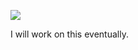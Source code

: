<p align=center>
  
![](https://i.postimg.cc/zv8cTkYc/koakc.png)

</p>

<p align=center>

I will work on this eventually.

</p>

<!--
**radicalmat/radicalmat** is a ✨ _special_ ✨ repository because its `README.md` (this file) appears on your GitHub profile.

Here are some ideas to get you started:

- 🔭 I’m currently working on ...
- 🌱 I’m currently learning ...
- 👯 I’m looking to collaborate on ...
- 🤔 I’m looking for help with ...
- 💬 Ask me about ...
- 📫 How to reach me: ...
- 😄 Pronouns: ...
- ⚡ Fun fact: ...
-->
